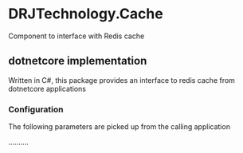 # DRJTechnology.Cache
Component to interface with Redis cache

## dotnetcore implementation
Written in C#, this package provides an interface to redis cache from dotnetcore applications

### Configuration
The following parameters are picked up from the calling application

..........
